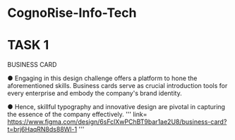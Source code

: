 # CognoRise-Info-Tech

# TASK 1
BUSINESS CARD

● Engaging in this design challenge offers a platform to hone the aforementioned
skills. Business cards serve as crucial introduction tools for every enterprise and
embody the company's brand identity.

● Hence, skillful typography and innovative design are pivotal in capturing the
essence of the company effectively.
'''
link= https://www.figma.com/design/6sFclXwPChBT9bar1ae2U8/business-card?t=brj6HaqRN8ds88Wl-1
'''
